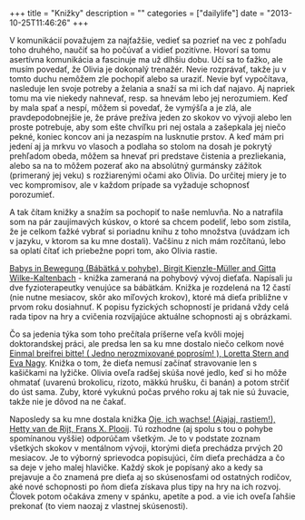 +++
title = "Knižky"
description = ""
categories = ["dailylife"]
date = "2013-10-25T11:46:26"
+++

V komunikácií považujem za najťažšie, vedieť sa pozrieť na vec z pohľadu toho druhého, naučiť sa ho
počúvať a vidieť pozitívne. Hovorí sa tomu asertívna komunikácia a fascinuje ma už dlhšiu dobu. Učí
sa to ťažko, ale musím povedať, že Olivia je dokonalý trenažér. Nevie rozprávať, takže ju v tomto duchu nemôžem zle pochopiť alebo sa uraziť. Nevie byť vypočítava,
nasleduje len svoje potreby a želania a snaží sa mi ich dať najavo. Aj napriek tomu ma vie niekedy
nahnevať, resp. sa hnevám lebo jej nerozumiem. Keď by mala spať a nespí, môžem si povedať, že
vymýšľa a je zlá, ale pravdepodobnejšie je, že práve prežíva jeden zo skokov vo vývoji alebo len
proste potrebuje, aby som ešte chvíľku pri nej ostala a zašepkala jej niečo pekné, koniec koncov
ani ja nezaspím na lusknutie prstov. A keď mám pri jedení aj ja mrkvu vo vlasoch a podlaha so
stolom na dosah je pokrytý prehľadom obeda, môžem sa hnevať pri predstave čistenia a prezliekania,
alebo sa na to môžem pozerať ako na absolútný gurmánsky zážitok (primeraný jej veku) s rozžiarenými
očami ako Olivia. Do určitej miery je to vec kompromisov, ale v každom prípade sa vyžaduje
schopnosť porozumieť.

A tak čítam knižky a snažím sa pochopiť to naše nemluvňa. No a natrafila som na pár zaujímavých
kúskov, o ktoré sa chcem podeliť, lebo som zistila, že je celkom ťažké vybrať si poriadnu knihu z
toho množstva (uvádzam ich v jazyku, v ktorom sa ku mne dostali). Vačšinu z nich mám rozčítanú,
lebo sa oplatí čítať ich priebežne popri tom, ako Olivia rastie.

<a
title="Babys
in
Bewegung"
href="http://www.amazon.de/Babys-Bewegung-Spielerisch-ersten-Schritt/dp/3437483919/ref=sr_1_1?s=books&amp;ie=UTF8&amp;qid=1382697281&amp;sr=1-1&amp;keywords=babys+in+bewegung" target="_blank">Babys in Bewegung (Bábätká v pohybe), Birgit Kienzle-Müller and Gitta Wilke-Kaltenbach</a> - knižka zameraná na pohybový vývoj dieťaťa. Napísali ju dve fyzioterapeutky venujúce sa bábätkám. Knižka je rozdelená na 12 častí (nie nutne mesiacov, skôr ako míľových krokov), ktoré má dieťa približne v prvom roku dosiahnuť. K popisu fyzických schopností je pridaná vždy celá rada tipov na hry a cvičenia rozvíjajúce aktuálne schopnosti aj s obrázkami.

Čo
sa
jedenia
týka
som
toho
prečítala
príšerne
veľa
kvôli
mojej
doktorandskej
práci,
ale
predsa
len
sa
ku
mne
dostalo
niečo
celkom
nové
<a
title="Einmal
breifrei
bitte"
href="http://www.amazon.de/Einmal-breifrei-bitte-andere-Beikost/dp/3466345871/ref=sr_1_1?s=books&amp;ie=UTF8&amp;qid=1382697230&amp;sr=1-1&amp;keywords=einmal+breifrei+bitte" target="_blank">Einmal breifrei bitte! ( Jedno nerozmixované poprosím! ), Loretta Stern and Eva Nagy</a>. Knižka o tom, že dieťa nemusí začínať stravovanie len s kašičkami na lyžičke. Olivia oveľa radšej skúša nové jedlo, keď si ho môže ohmatať (uvarenú brokolicu, rizoto, mäkkú hrušku, či banán) a potom strčiť do úst sama. Zuby, ktoré vykuknú počas prvého roku aj tak nie sú žuvacie, takže nie je dôvod na ne čakať.

Naposledy
sa
ku
mne
dostala
knižka
<a
title="Oje,
ich
wachse"
href="http://www.amazon.de/Oje-ich-wachse-Spr%C3%BCngen-Entwicklung/dp/3442390753/ref=sr_1_2?ie=UTF8&amp;qid=1382693071&amp;sr=8-2&amp;keywords=O+je+ich+wachse" target="_blank">Oje, ich wachse! (Ajajaj, rastiem!), Hetty van de Rijt, Frans X. Plooij</a>. Tú rozhodne (aj spolu s tou o pohybe spomínanou vyššie) odporúčam všetkým. Je to v podstate zoznam všetkých skokov v mentálnom vývoji, ktorými dieťa prechádza prvých 20 mesiacov. Je to výborný sprievodca popisujúci, čím dieťa prechádza a čo sa deje v jeho malej hlavičke. Každý skok je popísaný ako a kedy sa prejavuje a čo znamená pre dieťa aj so skúsenosťami od ostatných rodičov, aké nové schopnosti po ňom dieťa získava plus tipy na hry na ich rozvoj. Človek potom očakáva zmeny v spánku, apetíte a pod. a vie ich oveľa ľahšie prekonať (to viem naozaj z vlastnej skúsenosti).
